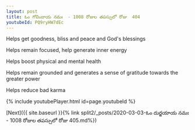```yaml
---
layout: post
title: ఓం గోవిందాయ నమః  - 1008 రోజుల తపస్సులో రోజు  404
youtubeId: PQ9ryHW7dEc
---
```

 
 
Helps get goodness, bliss and peace and God's blessings
 
Helps remain focused, help generate inner energy 
 
Helps boost physical and mental health 
 
Helps remain grounded and generates a sense of gratitude towards the greater power 
 
Helps reduce bad karma
 
 
 
 


{% include youtubePlayer.html id=page.youtubeId %}
 
[Next]({{ site.baseurl }}{% link  split2/_posts/2020-03-03-ఓం దుర్జయాయ నమః  - 1008 రోజుల తపస్సులో రోజు  405.md%})
 
